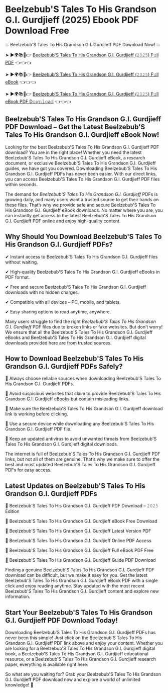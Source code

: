# Beelzebub'S Tales To His Grandson G.I. Gurdjieff (2025) Ebook PDF Download Free

💥 Beelzebub'S Tales To His Grandson G.I. Gurdjieff PDF Download Now! 💥

➤ ►🌍📚📱👉 [Beelzebub'S Tales To His Grandson G.I. Gurdjieff (𝟸𝟶𝟸𝟻) F𝚞ll PDF](https://getpdf.xyz/beelzebubs-tales-to-his-grandson-g.i.-gurdjieff) 👈👈👈


➤ ►🌍📚📱👉 [Beelzebub'S Tales To His Grandson G.I. Gurdjieff (𝟸𝟶𝟸𝟻) F𝚞ll eBook](https://getpdf.xyz/beelzebubs-tales-to-his-grandson-g.i.-gurdjieff) 👈👈👈


➤ ►🌍📚📱👉 [Beelzebub'S Tales To His Grandson G.I. Gurdjieff (𝟸𝟶𝟸𝟻) F𝚞ll eBook PDF D𝚘𝚠𝚗𝚕𝚘a𝚍](https://getpdf.xyz/beelzebubs-tales-to-his-grandson-g.i.-gurdjieff) 👈👈👈


## Beelzebub'S Tales To His Grandson G.I. Gurdjieff PDF Download – Get the Latest Beelzebub'S Tales To His Grandson G.I. Gurdjieff eBook Now!

Looking for the best Beelzebub'S Tales To His Grandson G.I. Gurdjieff PDF download? You are in the right place! Whether you need the latest Beelzebub'S Tales To His Grandson G.I. Gurdjieff eBook, a research document, or exclusive Beelzebub'S Tales To His Grandson G.I. Gurdjieff guides, we have got you covered. Downloading Beelzebub'S Tales To His Grandson G.I. Gurdjieff PDFs has never been easier. With our direct links, you can access Beelzebub'S Tales To His Grandson G.I. Gurdjieff PDF files within seconds.

The demand for *Beelzebub'S Tales To His Grandson G.I. Gurdjieff* PDFs is growing daily, and many users want a trusted source to get their hands on these files. That’s why we provide safe and secure Beelzebub'S Tales To His Grandson G.I. Gurdjieff eBook downloads. No matter where you are, you can instantly get access to the latest Beelzebub'S Tales To His Grandson G.I. Gurdjieff PDF online and enjoy high-quality content.

## Why Should You Download Beelzebub'S Tales To His Grandson G.I. Gurdjieff PDFs?

✔ Instant access to Beelzebub'S Tales To His Grandson G.I. Gurdjieff files without waiting.

✔ High-quality Beelzebub'S Tales To His Grandson G.I. Gurdjieff eBooks in PDF format.

✔ Free and secure Beelzebub'S Tales To His Grandson G.I. Gurdjieff downloads with no hidden charges.

✔ Compatible with all devices – PC, mobile, and tablets.

✔ Easy sharing options to read anytime, anywhere.

Many users struggle to find the right *Beelzebub'S Tales To His Grandson G.I. Gurdjieff* PDF files due to broken links or fake websites. But don’t worry! We ensure that all the Beelzebub'S Tales To His Grandson G.I. Gurdjieff eBooks and Beelzebub'S Tales To His Grandson G.I. Gurdjieff digital downloads provided here are from trusted sources.

## How to Download Beelzebub'S Tales To His Grandson G.I. Gurdjieff PDFs Safely?

📌 Always choose reliable sources when downloading Beelzebub'S Tales To His Grandson G.I. Gurdjieff PDFs.

📌 Avoid suspicious websites that claim to provide Beelzebub'S Tales To His Grandson G.I. Gurdjieff eBooks but contain misleading links.

📌 Make sure the Beelzebub'S Tales To His Grandson G.I. Gurdjieff download link is working before clicking.

📌 Use a secure device while downloading any Beelzebub'S Tales To His Grandson G.I. Gurdjieff PDF file.

📌 Keep an updated antivirus to avoid unwanted threats from Beelzebub'S Tales To His Grandson G.I. Gurdjieff digital downloads.

The internet is full of Beelzebub'S Tales To His Grandson G.I. Gurdjieff PDF links, but not all of them are genuine. That’s why we make sure to offer the best and most updated Beelzebub'S Tales To His Grandson G.I. Gurdjieff PDFs for easy access.

## Latest Updates on Beelzebub'S Tales To His Grandson G.I. Gurdjieff PDFs

🔹 Beelzebub'S Tales To His Grandson G.I. Gurdjieff PDF Download – 𝟸𝟶𝟸𝟻 Edition

🔹 Beelzebub'S Tales To His Grandson G.I. Gurdjieff eBook Free Download

🔹 Beelzebub'S Tales To His Grandson G.I. Gurdjieff Latest Version PDF

🔹 Beelzebub'S Tales To His Grandson G.I. Gurdjieff Online PDF Access

🔹 Beelzebub'S Tales To His Grandson G.I. Gurdjieff Full eBook PDF Free

🔹 Beelzebub'S Tales To His Grandson G.I. Gurdjieff Guide PDF Download

Finding a genuine Beelzebub'S Tales To His Grandson G.I. Gurdjieff PDF download can be difficult, but we make it easy for you. Get the latest Beelzebub'S Tales To His Grandson G.I. Gurdjieff eBook PDF with a single click and enjoy reading anytime. Stay updated with the most recent Beelzebub'S Tales To His Grandson G.I. Gurdjieff content and explore new information.

## Start Your Beelzebub'S Tales To His Grandson G.I. Gurdjieff PDF Download Today!

Downloading Beelzebub'S Tales To His Grandson G.I. Gurdjieff PDFs has never been this simple! Just click on the Beelzebub'S Tales To His Grandson G.I. Gurdjieff PDF link above and enjoy your content. Whether you are looking for a Beelzebub'S Tales To His Grandson G.I. Gurdjieff digital book, a Beelzebub'S Tales To His Grandson G.I. Gurdjieff educational resource, or a Beelzebub'S Tales To His Grandson G.I. Gurdjieff research paper, everything is available right here.

So what are you waiting for? Grab your Beelzebub'S Tales To His Grandson G.I. Gurdjieff PDF download now and explore a world of unlimited knowledge! 🚀